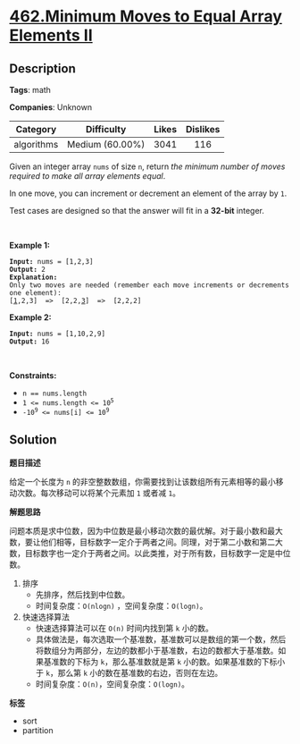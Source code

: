 # [462.Minimum Moves to Equal Array Elements II](https://leetcode.com/problems/minimum-moves-to-equal-array-elements-ii/description/)

## Description

**Tags**: math

**Companies**: Unknown

|  Category  |   Difficulty    | Likes | Dislikes |
| :--------: | :-------------: | :---: | :------: |
| algorithms | Medium (60.00%) | 3041  |   116    |

<p>Given an integer array <code>nums</code> of size <code>n</code>, return <em>the minimum number of moves required to make all array elements equal</em>.</p>
<p>In one move, you can increment or decrement an element of the array by <code>1</code>.</p>
<p>Test cases are designed so that the answer will fit in a <strong>32-bit</strong> integer.</p>
<p>&nbsp;</p>
<p><strong class="example">Example 1:</strong></p>
<pre><code><strong>Input:</strong> nums = [1,2,3]
<strong>Output:</strong> 2
<strong>Explanation:</strong>
Only two moves are needed (remember each move increments or decrements one element):
[<u>1</u>,2,3]  =&gt;  [2,2,<u>3</u>]  =&gt;  [2,2,2]</code></pre>
<p><strong class="example">Example 2:</strong></p>
<pre><code><strong>Input:</strong> nums = [1,10,2,9]
<strong>Output:</strong> 16</code></pre>
<p>&nbsp;</p>
<p><strong>Constraints:</strong></p>
<ul>
  <li><code>n == nums.length</code></li>
  <li><code>1 &lt;= nums.length &lt;= 10<sup>5</sup></code></li>
  <li><code>-10<sup>9</sup> &lt;= nums[i] &lt;= 10<sup>9</sup></code></li>
</ul>

## Solution

**题目描述**

给定一个长度为 `n` 的非空整数数组，你需要找到让该数组所有元素相等的最小移动次数。每次移动可以将某个元素加 `1` 或者减 `1`。

**解题思路**

问题本质是求中位数，因为中位数是最小移动次数的最优解。对于最小数和最大数，要让他们相等，目标数字一定介于两者之间。同理，对于第二小数和第二大数，目标数字也一定介于两者之间。以此类推，对于所有数，目标数字一定是中位数。

1. 排序
   - 先排序，然后找到中位数。
   - 时间复杂度：`O(nlogn)` ，空间复杂度：`O(logn)`。
2. 快速选择算法
   - 快速选择算法可以在 `O(n)` 时间内找到第 `k` 小的数。
   - 具体做法是，每次选取一个基准数，基准数可以是数组的第一个数，然后将数组分为两部分，左边的数都小于基准数，右边的数都大于基准数。如果基准数的下标为 `k`，那么基准数就是第 `k` 小的数。如果基准数的下标小于 `k`，那么第 `k` 小的数在基准数的右边，否则在左边。
   - 时间复杂度：`O(n)`，空间复杂度：`O(logn)`。

**标签**

- sort
- partition
